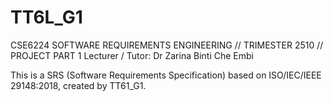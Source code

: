 # TT6L_G1
CSE6224 SOFTWARE REQUIREMENTS ENGINEERING // TRIMESTER 2510 // PROJECT PART 1
Lecturer / Tutor: Dr Zarina Binti Che Embi

This is a SRS (Software Requirements Specification) based on ISO/IEC/IEEE 29148:2018, created by TT61_G1.
